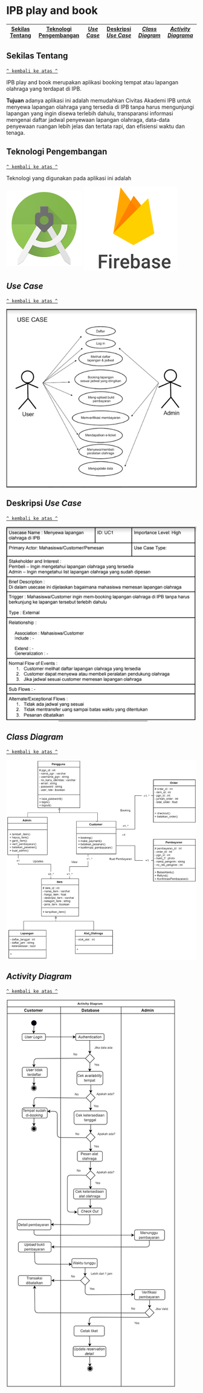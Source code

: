 # IPB play and book
[Sekilas Tentang](#sekilas-tentang) | [Teknologi Pengembangan](#teknologi-pengembangan) | [*Use Case*](#use-case) | [Deskripsi *Use Case*](#deskripsi-use-case) | [*Class Diagram*](#class-diagram) | [*Activity Diagrama*](#activity-diagram) 
:---:|:---:|:---:|:---:|:---:|:---:

## Sekilas Tentang
[`^ kembali ke atas ^`](#)
  
  IPB play and book merupakan aplikasi booking tempat atau lapangan olahraga yang terdapat di IPB.

**Tujuan** adanya aplikasi ini adalah memudahkan Civitas Akademi IPB untuk menyewa lapangan olahraga yang tersedia di IPB tanpa harus mengunjungi lapangan yang ingin disewa terlebih dahulu, transparansi informasi mengenai daftar jadwal penyewaan lapangan olahraga, data-data penyewaan ruangan lebih jelas dan tertata rapi, dan efisiensi waktu dan tenaga.

## Teknologi Pengembangan
[`^ kembali ke atas ^`](#)

  Teknologi yang digunakan pada aplikasi ini adalah 
  
 <img src="/Dokumentasi/android studio.png" align=center> <img src="/Dokumentasi/firebase.png" align=center>

## *Use Case*
[`^ kembali ke atas ^`](#)

<img src="/Dokumentasi/Use Case.PNG" align=center>

## Deskripsi *Use Case*
[`^ kembali ke atas ^`](#)

<img src="/Dokumentasi/Use Case Desc.PNG" align=center>

## *Class Diagram*
[`^ kembali ke atas ^`](#)

<img src="/Dokumentasi/Class Diagram.jpg" align=center>

## *Activity Diagram*
[`^ kembali ke atas ^`](#)

<img src="/Dokumentasi/Activity Diagram .jpg" align=center>
